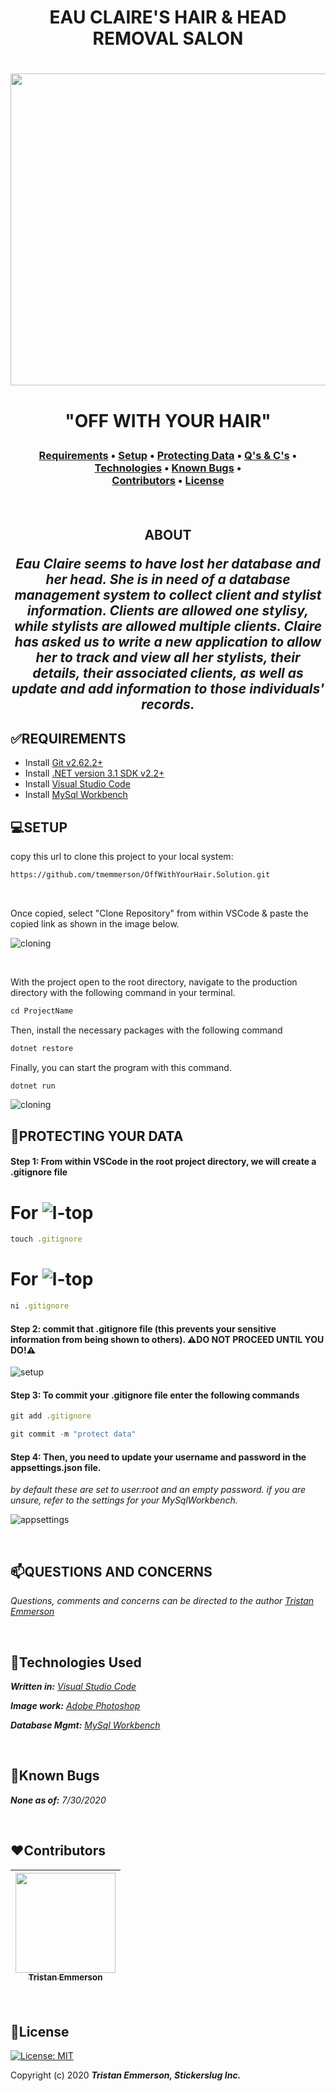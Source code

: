 **<h1 align = "center"> EAU CLAIRE'S HAIR & HEAD REMOVAL SALON**


<h1 align="center">
  <img width="900" height="499" src="https://coding-assets.s3-us-west-2.amazonaws.com/img/eau-claires-hero.png">
</h1>

**<h1 align="center">"OFF WITH YOUR HAIR"**


**<h3 align = "center">
  <a href="#✅requirements">Requirements</a> •
  <a href="#💻setup">Setup</a> •
  <a href="#🔧protecting-your-data">Protecting Data</a> •
  <a href="#📫questions-and-concerns">Q's & C's</a> •
  <a href="#🔧technologies-used">Technologies</a> •
  <a href="#🐛known-bugs">Known Bugs</a> •  
  <a href="#❤️contributors">Contributors</a> •
  <a href="#📘license">License</a>**

<br>
<h2 align = "center">

**ABOUT**

</p>

_Eau Claire seems to have lost her database and her head. She is in need of a database management system to collect client and stylist information. Clients are allowed one stylisy, while stylists are allowed multiple clients. Claire has asked us to write a new application to allow her to track and view all her stylists, their details, their associated clients, as well as update and add information to those individuals' records._


## **✅REQUIREMENTS**

* Install [Git v2.62.2+](https://git-scm.com/downloads/)
* Install [.NET version 3.1 SDK v2.2+](https://dotnet.microsoft.com/download/dotnet-core/2.2)
* Install [Visual Studio Code](https://code.visualstudio.com/)
* Install [MySql Workbench](https://www.mysql.com/products/workbench/)


## **💻SETUP**


copy this url to clone this project to your local system:
```html
https://github.com/tmemmerson/OffWithYourHair.Solution.git
```

<br>

Once copied, select "Clone Repository" from within VSCode & paste the copied link as shown in the image below.

![cloning](https://coding-assets.s3-us-west-2.amazonaws.com/img/clone-github2.gif "Cloning from Github within VSCode")

<br>

With the project open to the root directory, navigate to the production directory with the following command in your terminal.
```js 
cd ProjectName
```

Then, install the necessary packages with the following command
```js 
dotnet restore 
```

Finally, you can start the program with this command.
```js 
dotnet run 
```

![cloning](https://coding-assets.s3-us-west-2.amazonaws.com/img/dotnet-readme.gif "How to clone repo")

## **🔧PROTECTING YOUR DATA**

#### **Step 1: From within VSCode in the root project directory, we will create a .gitignore file**

# For ![l-top](https://github.com/ryanoasis/nerd-fonts/wiki/screenshots/v1.0.x/mac-pass-sm.png)
```js 
touch .gitignore 
```

# For ![l-top](https://github.com/ryanoasis/nerd-fonts/wiki/screenshots/v1.0.x/windows-pass-sm.png)

```js 
ni .gitignore 
```

#### Step 2: commit that .gitignore file (this prevents your sensitive information from being shown to others). **⚠️DO NOT PROCEED UNTIL YOU DO!⚠️**

![setup](https://coding-assets.s3-us-west-2.amazonaws.com/img/entity-readme-image.png "Set up instructions")

#### Step 3: **To commit your .gitignore file enter the following commands**

```js
git add .gitignore
```
```js
git commit -m "protect data"
```

#### Step 4: **Then, you need to update your username and password in the appsettings.json file.**

_by default these are set to user:root and an empty password. if you are unsure, refer to the settings for your MySqlWorkbench._

![appsettings](https://coding-assets.s3-us-west-2.amazonaws.com/img/app-settings.png)

<br>

## **📫QUESTIONS AND CONCERNS**

_Questions, comments and concerns can be directed to the author [Tristan Emmerson](tristan@stickerslug.com)_

<br>

## **🔧Technologies Used**

_**Written in:** [Visual Studio Code](https://code.visualstudio.com/)_

_**Image work:** [Adobe Photoshop](https://www.adobe.com/products/photoshop.html/)_

_**Database Mgmt:** [MySql Workbench](https://www.mysql.com/products/workbench/)_

<br>


## **🐛Known Bugs**

_**None as of:** 7/30/2020_

<br>


## **❤️Contributors**

| [<img src="https://coding-assets.s3-us-west-2.amazonaws.com/img/tristan_emmerson.jpg" width="160px;"/><br /><sub><b>Tristan Emmerson</b></sub>](https://www.linkedin.com/in/tristan-emmerson/)<br /> |
| :-----------------------------------------------------------------------------------------------------------------------------------------------------------------: |

<br>

## **📘License**
[![License: MIT](https://img.shields.io/badge/License-MIT-yellow.svg)](https://opensource.org/licenses/MIT)

Copyright (c) 2020 **_Tristan Emmerson, Stickerslug Inc._**

